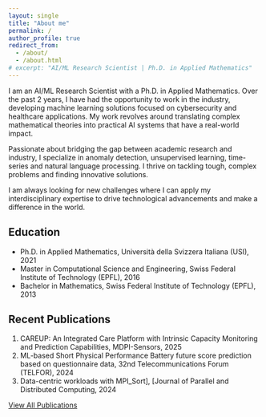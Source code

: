 ```yaml
---
layout: single
title: "About me"
permalink: /
author_profile: true
redirect_from: 
  - /about/
  - /about.html
# excerpt: "AI/ML Research Scientist | Ph.D. in Applied Mathematics"
---
```


I am an AI/ML Research Scientist with a Ph.D. in Applied Mathematics. Over the past 2 years, I have had the opportunity to work in the industry, developing machine learning solutions focused on cybersecurity and healthcare applications. My work revolves around translating complex mathematical theories into practical AI systems that have a real-world impact.

Passionate about bridging the gap between academic research and industry, I specialize in anomaly detection, unsupervised learning, time-series and natural language processing. I thrive on tackling tough, complex problems and finding innovative solutions. 

I am always looking for new challenges where I can apply my interdisciplinary expertise to drive technological advancements and make a difference in the world.

## Education
- Ph.D. in Applied Mathematics, Università della Svizzera Italiana (USI), 2021
- Master in Computational Science and Engineering, Swiss Federal Institute of Technology (EPFL), 2016
- Bachelor in Mathematics, Swiss Federal Institute of Technology (EPFL), 2013


## Recent Publications

1. CAREUP: An Integrated Care Platform with Intrinsic Capacity Monitoring and Prediction Capabilities, MDPI-Sensors, 2025
2. ML-based Short Physical Performance Battery future score prediction based on questionnaire data, 32nd Telecommunications Forum (TELFOR), 2024
3. Data-centric workloads with MPI_Sort], [Journal of Parallel and Distributed Computing, 2024

[View All Publications](https://seifbb.github.io/personal_webpage/publications/)









